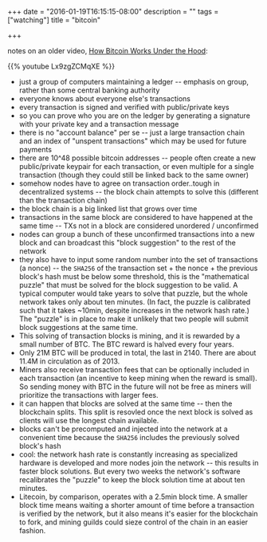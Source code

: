 +++
date = "2016-01-19T16:15:15-08:00"
description = ""
tags = ["watching"]
title = "bitcoin"

+++

notes on an older video, [How Bitcoin Works Under the Hood](https://www.youtube.com/watch?v=Lx9zgZCMqXE):

<!--more-->

{{% youtube Lx9zgZCMqXE %}}

* just a group of computers maintaining a ledger --
emphasis on group, rather than some central banking authority
* everyone knows about everyone else's transactions
* every transaction is signed and verified with public/private keys
* so you can prove who you are on the ledger
by generating a signature with your private key and a transaction message
* there is no "account balance" per se -- just a large transaction chain
and an index of "unspent transactions" which may be used for future payments
* there are 10^48 possible bitcoin addresses --
people often create a new public/private keypair for each transaction,
or even multiple for a single transaction
(though they could still be linked back to the same owner)
* somehow nodes have to agree on transaction order..tough in decentralized systems --
the block chain attempts to solve this (different than the transaction chain)
* the block chain is a big linked list that grows over time
* transactions in the same block are considered to have happened at the same time --
TXs not in a block are considered unordered / unconfirmed
* nodes can group a bunch of these unconfirmed transactions into a new block
and can broadcast this "block suggestion" to the rest of the network
* they also have to input some random number into the set of transactions (a nonce) --
the `SHA256` of the transaction set + the nonce + the previous block's hash must be below some threshold,
this is the "mathematical puzzle" that must be solved for the block suggestion to be valid.
A typical computer would take years to solve that puzzle,
but the whole network takes only about ten minutes.
(In fact, the puzzle is calibrated such that it takes ~10min, despite increases in the network hash rate.)
The "puzzle" is in place to make it unlikely that two people will submit block suggestions at the same time.
* This solving of transaction blocks is mining, and it is rewarded by a small number of BTC.
The BTC reward is halved every four years.
* Only 21M BTC will be produced in total, the last in 2140.
There are about 11.4M in circulation as of 2013.
* Miners also receive transaction fees that can be optionally included in each transaction
(an incentive to keep mining when the reward is small).
So sending money with BTC in the future will not be free
as miners will prioritize the transactions with larger fees.
* it can happen that blocks are solved at the same time -- then the blockchain splits.
This split is resovled once the next block is solved as clients will use the longest chain available.
* blocks can't be precomputed and injected into the network at a convenient time
because the `SHA256` includes the previously solved block's hash
* cool: the network hash rate is constantly increasing as specialized hardware is developed
and more nodes join the network -- this results in faster block solutions.
But every two weeks the network's software recalibrates the "puzzle"
to keep the block solution time at about ten minutes.
* Litecoin, by comparison, operates with a 2.5min block time.
A smaller block time means waiting a shorter amount of time before a transaction is verified by the network,
but it also means it's easier for the blockchain to fork,
and mining guilds could sieze control of the chain in an easier fashion.
